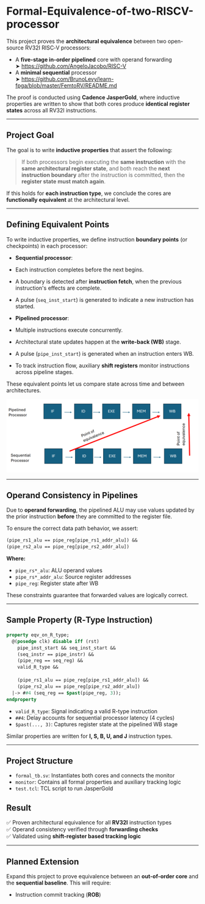 # Formal-Equivalence-of-two-RISCV-processor
This project proves the **architectural equivalence** between two open-source RV32I RISC‑V processors:

-  A **five-stage in-order pipelined** core with operand forwarding  
  ➤ https://github.com/AngeloJacobo/RISC-V  
-  A **minimal sequential** processor  
  ➤ https://github.com/BrunoLevy/learn-fpga/blob/master/FemtoRV/README.md  

The proof is conducted using **Cadence JasperGold**, where inductive properties are written to show that both cores produce **identical register states** across all RV32I instructions.

---

##  Project Goal

The goal is to write **inductive properties** that assert the following:

> If both processors begin executing the **same instruction** with the **same architectural register state**, and both reach the **next instruction boundary** after the instruction is committed, then the **register state must match again**.

If this holds for **each instruction type**, we conclude the cores are **functionally equivalent** at the architectural level.

---

##  Defining Equivalent Points

To write inductive properties, we define instruction **boundary points** (or checkpoints) in each processor:

-  **Sequential processor**:
  - Each instruction completes before the next begins.
  - A boundary is detected after **instruction fetch**, when the previous instruction's effects are complete.
  - A pulse (`seq_inst_start`) is generated to indicate a new instruction has started.

-  **Pipelined processor**:
  - Multiple instructions execute concurrently.
  - Architectural state updates happen at the **write-back (WB)** stage.
  - A pulse (`pipe_inst_start`) is generated when an instruction enters WB.
  - To track instruction flow, auxiliary **shift registers** monitor instructions across pipeline stages.

These equivalent points let us compare state across time and between architectures.

![Architecture Equivalence Diagram](https://raw.githubusercontent.com/mohammadmonjil/Formal-Equivalence-of-two-RISCV-processor/main/images/diagram.png)

---

## Operand Consistency in Pipelines

Due to **operand forwarding**, the pipelined ALU may use values updated by the prior instruction **before** they are committed to the register file.

To ensure the correct data path behavior, we assert:

```systemverilog
(pipe_rs1_alu == pipe_reg[pipe_rs1_addr_alu]) &&
(pipe_rs2_alu == pipe_reg[pipe_rs2_addr_alu])
```
**Where:**

- `pipe_rs*_alu`: ALU operand values  
- `pipe_rs*_addr_alu`: Source register addresses  
- `pipe_reg`: Register state after WB  

These constraints guarantee that forwarded values are logically correct.

---

## Sample Property (R‑Type Instruction)

```systemverilog
property eqv_on_R_type;
  @(posedge clk) disable iff (rst)
    pipe_inst_start && seq_inst_start &&
    (seq_instr == pipe_instr) &&
    (pipe_reg == seq_reg) &&
    valid_R_type &&

    (pipe_rs1_alu == pipe_reg[pipe_rs1_addr_alu]) &&
    (pipe_rs2_alu == pipe_reg[pipe_rs2_addr_alu])
  |-> ##4 (seq_reg == $past(pipe_reg, 3));
endproperty
```
- `valid_R_type`: Signal indicating a valid R-type instruction  
- `##4`: Delay accounts for sequential processor latency (4 cycles)  
- `$past(..., 3)`: Captures register state at the pipelined WB stage  

Similar properties are written for **I, S, B, U, and J** instruction types.

---

## Project Structure

- `formal_tb.sv`: Instantiates both cores and connects the monitor  
- `monitor`: Contains all formal properties and auxiliary tracking logic  
- `test.tcl`: TCL script to run JasperGold

## Result

✅ Proven architectural equivalence for all **RV32I** instruction types  
✅ Operand consistency verified through **forwarding checks**  
✅ Validated using **shift-register based tracking logic**

---

## Planned Extension

Expand this project to prove equivalence between an **out-of-order core** and the **sequential baseline**. This will require:

- Instruction commit tracking (**ROB**)  

